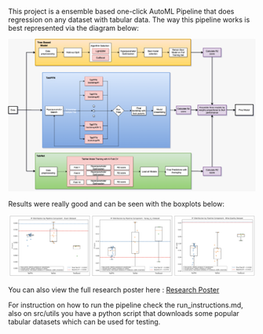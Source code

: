 This project is a ensemble based one-click AutoML Pipeline that does regression on any dataset with tabular data. 
The way this pipeline works is best represented via the diagram below:

![Main Pipeline Diagram](pipeline_diagram.png)

Results were really good and can be seen with the boxplots below:

![Boxplot Diagrams](boxplot-diagram.png)

You can also view the full research poster here : [Research Poster](poster.pdf)

For instruction on how to run the pipeline check the run_instructions.md, also on src/utils you have a python script that downloads some popular tabular datasets which can be used for testing.
